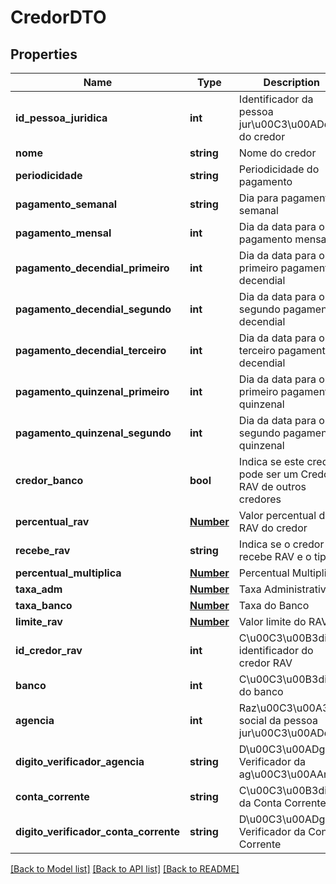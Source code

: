 # CredorDTO

## Properties
Name | Type | Description | Notes
------------ | ------------- | ------------- | -------------
**id_pessoa_juridica** | **int** | Identificador da pessoa jur\u00C3\u00ADdica do credor | 
**nome** | **string** | Nome do credor | [optional] 
**periodicidade** | **string** | Periodicidade do pagamento | 
**pagamento_semanal** | **string** | Dia para pagamento semanal | [optional] 
**pagamento_mensal** | **int** | Dia da data para o pagamento mensal | [optional] 
**pagamento_decendial_primeiro** | **int** | Dia da data para o primeiro pagamento decendial | [optional] 
**pagamento_decendial_segundo** | **int** | Dia da data para o segundo pagamento decendial | [optional] 
**pagamento_decendial_terceiro** | **int** | Dia da data para o terceiro pagamento decendial | [optional] 
**pagamento_quinzenal_primeiro** | **int** | Dia da data para o primeiro pagamento quinzenal | [optional] 
**pagamento_quinzenal_segundo** | **int** | Dia da data para o segundo pagamento quinzenal | [optional] 
**credor_banco** | **bool** | Indica se este credor pode ser um Credor RAV de outros credores | [optional] 
**percentual_rav** | [**Number**](Number.md) | Valor percentual do RAV do credor | 
**recebe_rav** | **string** | Indica se o credor recebe RAV e o tipo | [optional] 
**percentual_multiplica** | [**Number**](Number.md) | Percentual Multiplica | [optional] 
**taxa_adm** | [**Number**](Number.md) | Taxa Administrativa | [optional] 
**taxa_banco** | [**Number**](Number.md) | Taxa do Banco | [optional] 
**limite_rav** | [**Number**](Number.md) | Valor limite do RAV | [optional] 
**id_credor_rav** | **int** | C\u00C3\u00B3digo identificador do credor RAV | [optional] 
**banco** | **int** | C\u00C3\u00B3digo do banco | [optional] 
**agencia** | **int** | Raz\u00C3\u00A3o social da pessoa jur\u00C3\u00ADdica | [optional] 
**digito_verificador_agencia** | **string** | D\u00C3\u00ADgito Verificador da ag\u00C3\u00AAncia | [optional] 
**conta_corrente** | **string** | C\u00C3\u00B3digo da Conta Corrente | [optional] 
**digito_verificador_conta_corrente** | **string** | D\u00C3\u00ADgito Verificador da Conta Corrente | [optional] 

[[Back to Model list]](../README.md#documentation-for-models) [[Back to API list]](../README.md#documentation-for-api-endpoints) [[Back to README]](../README.md)


